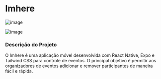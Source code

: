 # Imhere

![image](https://github.com/user-attachments/assets/176d79d2-e984-4657-b4a9-d112e02a4d32)


![image](https://github.com/user-attachments/assets/ab545dc5-60bd-42f4-bd48-12e10a9e042c)

### Descrição do Projeto

O Imhere é uma aplicação móvel desenvolvida com React Native, Expo e Tailwind CSS para controle de eventos. O principal objetivo é permitir aos organizadores de eventos adicionar e remover participantes de maneira fácil e rápida.
